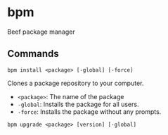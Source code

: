 # bpm
Beef package manager

## Commands

`bpm install <package> [-global] [-force]`

Clones a package repository to your computer.

- `<package>`: The name of the package
- `-global`: Installs the package for all users.
- `-force`: Installs the package without any prompts.

`bpm upgrade <package> [version] [-global]`
